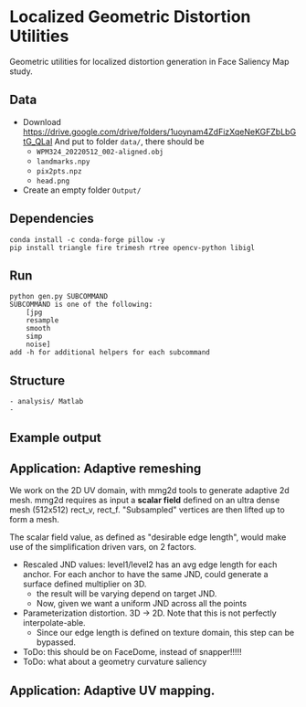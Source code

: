 # Localized Geometric Distortion Utilities


Geometric utilities for localized distortion generation in Face Saliency Map study.
## Data
* Download https://drive.google.com/drive/folders/1uoynam4ZdFizXqeNeKGFZbLbGtG_QLaI
And put to folder `data/`, there should be
    * `WPM324_20220512_002-aligned.obj`
    * `landmarks.npy`
    * `pix2pts.npz`
    * `head.png`
* Create an empty folder `Output/`

## Dependencies
```
conda install -c conda-forge pillow -y
pip install triangle fire trimesh rtree opencv-python libigl
```

## Run
```
python gen.py SUBCOMMAND
SUBCOMMAND is one of the following:
    [jpg
    resample
    smooth
    simp
    noise]
add -h for additional helpers for each subcommand
```

## Structure
```
- analysis/ Matlab
- 
```
## Example output


## Application: Adaptive remeshing
We work on the 2D UV domain, with mmg2d tools to generate adaptive 2d mesh.
mmg2d requires as input a **scalar field** defined on an ultra dense mesh (512x512) rect_v, rect_f. "Subsampled" vertices are then lifted up to form a mesh.

The scalar field value, as defined as "desirable edge length", would make use of the simplification driven vars, on 2 factors.
* Rescaled JND values: level1/level2 has an avg edge length for each anchor. For each anchor to have the same JND, could generate a surface defined multiplier on 3D. 
    * the result will be varying depend on target JND.
    * Now, given we want a uniform JND across all the points 
* Parameterization distortion. 3D -> 2D. Note that this is not perfectly interpolate-able.
    * Since our edge length is defined on texture domain, this step can be bypassed.
* ToDo: this should be on FaceDome, instead of snapper!!!!! 
* ToDo: what about a geometry curvature saliency

## Application: Adaptive UV mapping.